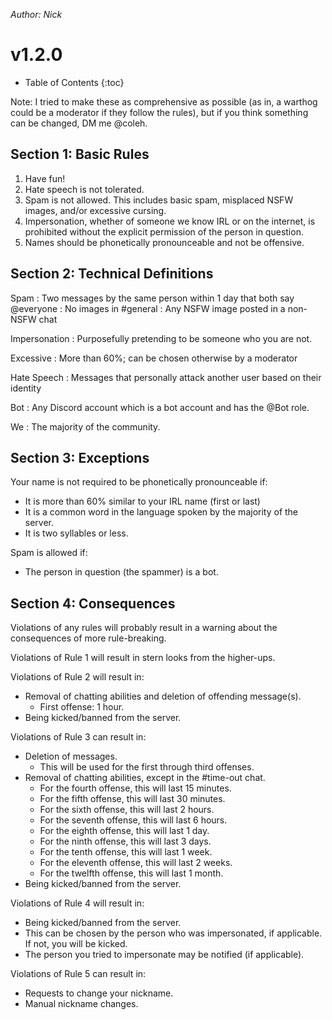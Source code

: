 <meta name="description" content="Nick's adaptation of v1.1.0. Simplified and easier to follow." />

*Author: Nick*

# v1.2.0

* Table of Contents
{:toc}

Note: I tried to make these as comprehensive as possible (as in, a warthog could be a moderator if they follow the rules), but if you think something can be changed, DM me @coleh.

## Section 1: Basic Rules
    
1.  Have fun!
2.  Hate speech is not tolerated.
3.  Spam is not allowed. This includes basic spam, misplaced NSFW images, and/or excessive cursing.
4.  Impersonation, whether of someone we know IRL or on the internet, is prohibited without the explicit permission of the person in question.
5.  Names should be phonetically pronounceable and not be offensive.

## Section 2: Technical Definitions
    
Spam
: Two messages by the same person within 1 day that both say @everyone
: No images in #general
: Any NSFW image posted in a non-NSFW chat

Impersonation
: Purposefully pretending to be someone who you are not.

Excessive
: More than 60%; can be chosen otherwise by a moderator

Hate Speech
: Messages that personally attack another user based on their identity

Bot
: Any Discord account which is a bot account and has the @Bot role. 

We
: The majority of the community.
    
## Section 3: Exceptions
    
Your name is not required to be phonetically pronounceable if:

*   It is more than 60% similar to your IRL name (first or last)
*   It is a common word in the language spoken by the majority of the server.
*   It is two syllables or less.

Spam is allowed if:

*   The person in question (the spammer) is a bot.

## Section 4: Consequences
    
Violations of any rules will probably result in a warning about the consequences of more rule-breaking.

Violations of Rule 1 will result in stern looks from the higher-ups.

Violations of Rule 2 will result in:

*   Removal of chatting abilities and deletion of offending message(s).
    *   First offense: 1 hour.
*   Being kicked/banned from the server.

Violations of Rule 3 can result in:

*   Deletion of messages.
    *   This will be used for the first through third offenses.
*   Removal of chatting abilities, except in the #time-out chat.
    *   For the fourth offense, this will last 15 minutes.
    *   For the fifth offense, this will last 30 minutes.
    *   For the sixth offense, this will last 2 hours.
    *   For the seventh offense, this will last 6 hours.
    *   For the eighth offense, this will last 1 day.
    *   For the ninth offense, this will last 3 days.
    *   For the tenth offense, this will last 1 week.
    *   For the eleventh offense, this will last 2 weeks.
    *   For the twelfth offense, this will last 1 month.
*   Being kicked/banned from the server.

Violations of Rule 4 will result in:

*   Being kicked/banned from the server.
*   This can be chosen by the person who was impersonated, if applicable. If not, you will be kicked.
*   The person you tried to impersonate may be notified (if applicable).

Violations of Rule 5 can result in:

*   Requests to change your nickname.
*   Manual nickname changes.